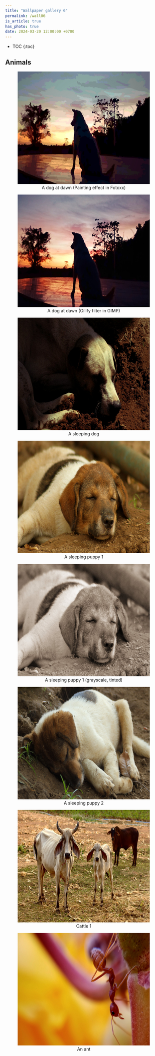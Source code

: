 ```yaml
---
title: "Wallpaper gallery 6"
permalink: /wall06
is_article: true
has_photo: true
date: 2024-03-20 12:00:00 +0700
---
```


- TOC
{:toc}

## Animals

<figure style="text-align:center;">
    <img src="/assets/images/wallpaper/IMG_20240305_062117_p.jpg" alt="A dog at dawn" width="640" height="360"/>
    <figcaption>A dog at dawn (Painting effect in Fotoxx)</figcaption>
</figure>

<figure style="text-align:center;">
    <img src="/assets/images/wallpaper/IMG_20240305_062117_o.jpg" alt="A dog at dawn" width="640" height="360"/>
    <figcaption>A dog at dawn (Oilify filter in GIMP)</figcaption>
</figure>

<figure style="text-align:center;">
    <img src="/assets/images/wallpaper/IMG_20240222_0499_e.jpg" alt="A sleeping dog" width="640" height="360"/>
    <figcaption>A sleeping dog</figcaption>
</figure>

<figure style="text-align:center;">
    <img src="/assets/images/wallpaper/IMG_20240226_0778_e.jpg" alt="A sleeping puppy 1" width="640" height="360"/>
    <figcaption>A sleeping puppy 1</figcaption>
</figure>

<figure style="text-align:center;">
    <img src="/assets/images/wallpaper/IMG_20240226_0778_g.jpg" alt="A sleeping puppy 1" width="640" height="360"/>
    <figcaption>A sleeping puppy 1 (grayscale, tinted)</figcaption>
</figure>

<figure style="text-align:center;">
    <img src="/assets/images/wallpaper/IMG_20240222_0503_e.jpg" alt="A sleeping puppy 2" width="640" height="360"/>
    <figcaption>A sleeping puppy 2</figcaption>
</figure>

<figure style="text-align:center;">
    <img src="/assets/images/wallpaper/IMG_20240218_0143_e.jpg" alt="Cattle 1" width="640" height="360"/>
    <figcaption>Cattle 1</figcaption>
</figure>

<figure style="text-align:center;">
    <img src="/assets/images/wallpaper/IMG_20240125_142055_e.jpg" alt="An ant" width="640" height="360"/>
    <figcaption>An ant</figcaption>
</figure>

